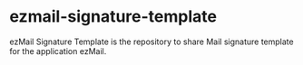 # ezmail-signature-template
ezMail Signature Template is the repository to share Mail signature template for the application ezMail.
